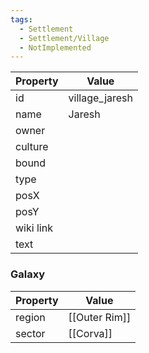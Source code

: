```yaml
---
tags:
  - Settlement
  - Settlement/Village
  - NotImplemented
---
```


| Property  | Value          |
| --------- | -------------- |
| id        | village_jaresh |
| name      | Jaresh         |
| owner     |                |
| culture   |                |
| bound     |                |
| type      |                |
| posX      |                |
| posY      |                |
| wiki link |                |
| text      |                |

### Galaxy
| Property | Value         |
| -------- | ------------- |
| region   | [[Outer Rim]] |
| sector   | [[Corva]]     |
